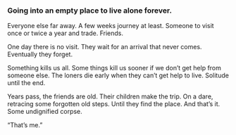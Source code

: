 ### Going into an empty place to live alone forever.

Everyone else far away. A few weeks journey at least. Someone to visit once or twice a year and trade. Friends.

One day there is no visit. They wait for an arrival that never comes. Eventually they forget.

Something kills us all. Some things kill us sooner if we don’t get help from someone else. The loners die early when they can’t get help to live. Solitude until the end. 

Years pass, the friends are old. Their children make the trip. On a dare, retracing some forgotten old steps. Until they find the place. And that’s it. Some undignified corpse.

“That’s me.”